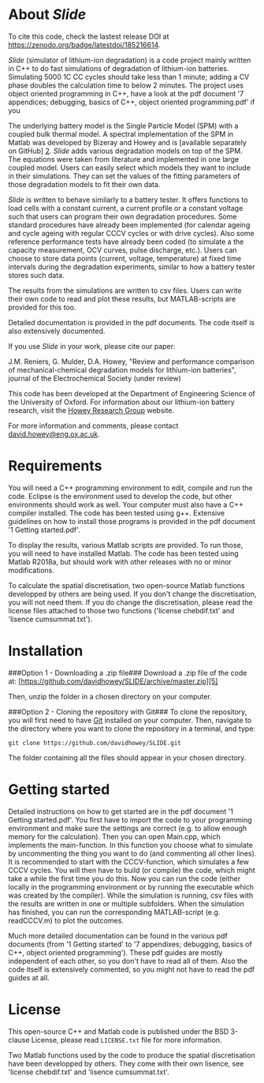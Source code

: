About _Slide_
===========================

To cite this code, check the lastest release DOI at https://zenodo.org/badge/latestdoi/185216614.

_Slide_ (simulator of lithium-ion degradation) is a code project mainly written in C++ to do fast simulations of degradation of lithium-ion batteries.
Simulating 5000 1C CC cycles should take less than 1 minute; adding a CV phase doubles the calculation time to below 2 minutes.
The project uses object oriented programming in C++, have a look at the pdf document '7 appendices; debugging, basics of C++, object oriented programming.pdf' if you 

The underlying battery model is the Single Particle Model (SPM) with a coupled bulk thermal model. 
A spectral implementation of the SPM in Matlab was developed by Bizeray and Howey and is [available separately on GitHub] [2].
_Slide_ adds various degradation models on top of the SPM. The equations were taken from literature and implemented in one large coupled model.
Users can easily select which models they want to include in their simulations. They can set the values of the fitting parameters of those degradation models to fit their own data.

_Slide_ is written to behave similarly to a battery tester. 
It offers functions to load cells with a constant current, a current profile or a constant voltage such that users can program their own degradation procedures.
Some standard procedures have already been implemented (for calendar ageing and cycle ageing with regular CCCV cycles or with drive cycles).
Also some reference performance tests have already been coded (to simulate a the capacity measurement, OCV curves, pulse discharge, etc.).
Users can choose to store data points (current, voltage, temperature) at fixed time intervals during the degradation experiments, similar to how a battery tester stores such data.

The results from the simulations are written to csv files. 
Users can write their own code to read and plot these results, but MATLAB-scripts are provided for this too.

Detailed documentation is provided in the pdf documents.
The code itself is also extensively documented.

If you use _Slide_ in your work, please cite our paper:

J.M. Reniers, G. Mulder, D.A. Howey,
"Review and performance comparison of mechanical-chemical degradation models for lithium-ion batteries",
journal of the Electrochemical Society (under review)

This code has been developed at the Department of Engineering Science of 
the University of Oxford. 
For information about our lithium-ion battery research, 
visit the [Howey Research Group][3] website. 

For more information and comments, please contact 
[david.howey@eng.ox.ac.uk][4].


Requirements
============
You will need a C++ programming environment to edit, compile and run the code.
Eclipse is the environment used to develop the code, but other environments should work as well.
Your computer must also have a C++ compiler installed.
The code has been tested using g++.
Extensive guidelines on how to install those programs is provided in the pdf document '1 Getting started.pdf'.

To display the results, various Matlab scripts are provided.
To run those, you will need to have installed Matlab. 
The code has been tested using Matlab R2018a, but should work with other releases with no or minor modifications.

To calculate the spatial discretisation, two open-source Matlab functions developped by others are being used.
If you don't change the discretisation, you will not need them.
If you do change the discretisation, please read the license files attached to those two functions ('license chebdif.txt' and 'lisence cumsummat.txt').

 
Installation
============
###Option 1 - Downloading a .zip file###
Download a .zip file of the code at: [https://github.com/davidhowey/SLIDE/archive/master.zip][5]

Then, unzip the folder in a chosen directory on your computer.

###Option 2 - Cloning the repository with Git###
To clone the repository, you will first need to have [Git][6] installed on 
your computer. Then, navigate to the directory where you want to clone the 
repository in a terminal, and type:
```
git clone https://github.com/davidhowey/SLIDE.git
```
The folder containing all the files should appear in your chosen directory.


Getting started
===============
Detailed instructions on how to get started are in the pdf document '1 Getting started.pdf'.
You first have to import the code to your programming environment and make sure the settings are correct (e.g. to allow enough memory for the calculation).
Then you can open Main.cpp, which implements the main-function. In this function you choose what to simulate by uncommenting the thing you want to do (and commenting all other lines). 
It is recommended to start with the CCCV-function, which simulates a few CCCV cycles.
You will then have to build (or compile) the code, which might take a while the first time you do this.
Now you can run the code (either locally in the programming environment or by running the executable which was created by the compiler).
While the simulation is running, csv files with the results are written in one or multiple subfolders.
When the simulation has finished, you can run the corresponding MATLAB-script (e.g. readCCCV.m) to plot the outcomes.

Much more detailed documentation can be found in the various pdf documents (from '1 Getting started' to '7 appendixes; debugging, basics of C++, object oriented programming').
These pdf guides are mostly independent of each other, so you don't have to read all of them.
Also the code itself is extensively commented, so you might not have to read the pdf guides at all.


License
=======
This open-source C++ and Matlab code is published under the BSD 3-clause License,
please read `LICENSE.txt` file for more information.

Two Matlab functions used by the code to produce the spatial discretisation have been developped by others.
They come with their own lisence, see 'license chebdif.txt' and 'lisence cumsummat.txt'.

[2]: https://github.com/davidhowey/Spectral_li-ion_SPM
[3]: http://epg.eng.ox.ac.uk/howey/
[4]: mailto:david.howey@eng.ox.ac.uk
[5]: https://github.com/davidhowey/SLIDE/archive/master.zip
[6]: https://git-scm.com/


